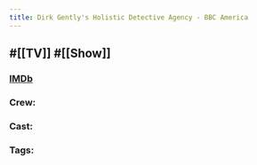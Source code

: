 ```yaml
---
title: Dirk Gently's Holistic Detective Agency - BBC America
---
```


## #[[TV]] #[[Show]]
### [IMDb]()

### Crew: 

### Cast: 

### Tags: 
